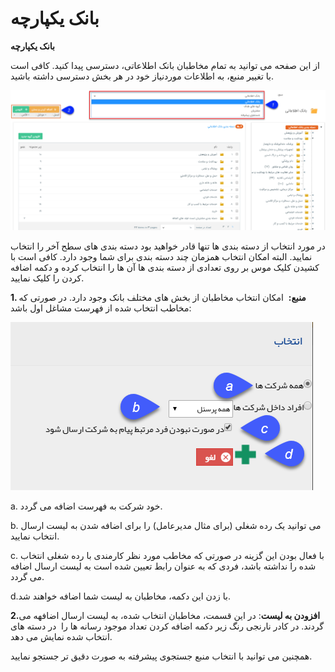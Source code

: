 # بانک یکپارچه    

**بانک یکپارچه**

از این صفحه می توانید به تمام مخاطبان بانک اطلاعاتی، دسترسی پیدا کنید. کافی است با تغییر منبع، به اطلاعات موردنیاز خود در هر بخش دسترسی داشته باشید.

![](advertise-Step3SelectAudiences-bank1.png)

در مورد انتخاب از دسته بندی ها تنها قادر خواهید بود دسته بندی های سطح آخر را انتخاب نمایید. البته امکان انتخاب همزمان چند دسته بندی برای شما وجود دارد. کافی است با کشیدن کلیک موس بر روی تعدادی از دسته بندی ها آن ها را انتخاب کرده و دکمه اضافه کردن را کلیک نمایید.

**1\. منبع:**  امکان انتخاب مخاطبان از بخش های مختلف بانک وجود دارد. در صورتی که مخاطب انتخاب شده از فهرست مشاغل اول باشد:

![](advertise-Step3SelectAudiences-bank2.png)

a. خود شرکت به فهرست اضافه می گردد.

b. می توانید یک رده شغلی (برای مثال مدیرعامل) را برای اضافه شدن به لیست ارسال انتخاب نمایید.

c. با فعال بودن این گزینه در صورتی که مخاطب مورد نظر کارمندی با رده شغلی انتخاب شده را نداشته باشد، فردی که به عنوان رابط تعیین شده است به لیست ارسال اضافه می گردد.

d.با زدن این دکمه، مخاطبان به لیست شما اضافه خواهند شد.

**2.افزودن به لیست**: در این قسمت، مخاطبان انتخاب شده، به لیست ارسال اضافهه می گردند. در کادر نارنجی رنگ زیر دکمه اضافه کردن تعداد موجود رسانه ها را  در دسته های انتخاب شده نمایش می دهد.

همچنین می توانید با انتخاب منبع جستجوی پیشرفته به صورت دقیق تر جستجو نمایید.